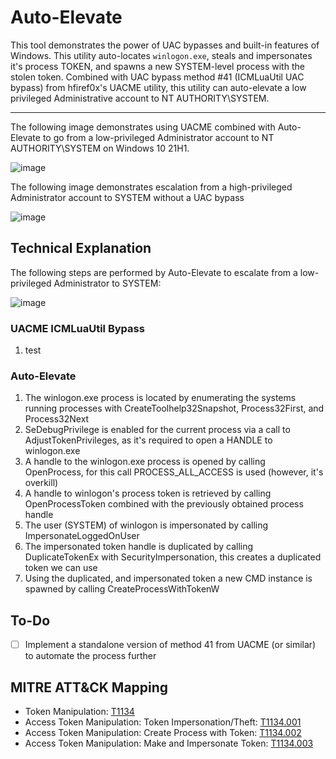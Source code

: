 # Auto-Elevate

This tool demonstrates the power of UAC bypasses and built-in features of Windows. This utility auto-locates `winlogon.exe`, steals and impersonates it's process TOKEN, and spawns a new SYSTEM-level process with the stolen token. Combined with UAC bypass method #41 (ICMLuaUtil UAC bypass) from hfiref0x's UACME utility, this utility can auto-elevate a low privileged Administrative account to NT AUTHORITY\SYSTEM.

----

The following image demonstrates using UACME combined with Auto-Elevate to go from a low-privileged Administrator account to NT AUTHORITY\SYSTEM on Windows 10 21H1.

![image](https://user-images.githubusercontent.com/54753063/146399560-1572c819-da69-4a17-89b2-03b830586b00.png)

The following image demonstrates escalation from a high-privileged Administrator account to SYSTEM without a UAC bypass

![image](https://user-images.githubusercontent.com/54753063/146398983-2a5ba807-dc72-4692-bbe2-44795d37df63.png)

## Technical Explanation

The following steps are performed by Auto-Elevate to escalate from a low-privileged Administrator to SYSTEM:

![image](https://user-images.githubusercontent.com/54753063/146405439-40ecc0ec-d3a0-48bb-b3a4-16de725b174f.png)
  
### UACME ICMLuaUtil Bypass

1. test

### Auto-Elevate

1.  The winlogon.exe process is located by enumerating the systems running processes with CreateToolhelp32Snapshot, Process32First, and Process32Next
2.  SeDebugPrivilege is enabled for the current process via a call to AdjustTokenPrivileges, as it's required to open a HANDLE to winlogon.exe
3.  A handle to the winlogon.exe process is opened by calling OpenProcess, for this call PROCESS\_ALL\_ACCESS is used (however, it's overkill)
4.  A handle to winlogon's process token is retrieved by calling OpenProcessToken combined with the previously obtained process handle 
5.  The user (SYSTEM) of winlogon is impersonated by calling ImpersonateLoggedOnUser
6.  The impersonated token handle is duplicated by calling DuplicateTokenEx with SecurityImpersonation, this creates a duplicated token we can use
7.  Using the duplicated, and impersonated token a new CMD instance is spawned by calling CreateProcessWithTokenW

## To-Do

- [ ] Implement a standalone version of method 41 from UACME (or similar) to automate the process further

## MITRE ATT&CK Mapping

- Token Manipulation: [T1134](https://attack.mitre.org/techniques/T1134/)
- Access Token Manipulation: Token Impersonation/Theft: [T1134.001](https://attack.mitre.org/techniques/T1134/001/)
- Access Token Manipulation: Create Process with Token: [T1134.002](https://attack.mitre.org/techniques/T1134/002/)
- Access Token Manipulation: Make and Impersonate Token: [T1134.003](https://attack.mitre.org/techniques/T1134/003/)
